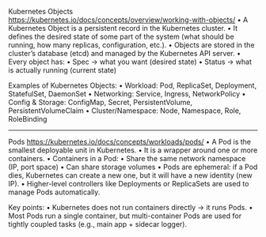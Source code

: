 Kubernetes Objects 
https://kubernetes.io/docs/concepts/overview/working-with-objects/
	•	A Kubernetes Object is a persistent record in the Kubernetes cluster.
	•	It defines the desired state of some part of the system (what should be running, how many replicas, configuration, etc.).
	•	Objects are stored in the cluster’s database (etcd) and managed by the Kubernetes API server.
	•	Every object has:
	•	Spec → what you want (desired state)
	•	Status → what is actually running (current state)

Examples of Kubernetes Objects:
	•	Workload: Pod, ReplicaSet, Deployment, StatefulSet, DaemonSet
	•	Networking: Service, Ingress, NetworkPolicy
	•	Config & Storage: ConfigMap, Secret, PersistentVolume, PersistentVolumeClaim
	•	Cluster/Namespace: Node, Namespace, Role, RoleBinding


-------
Pods
 https://kubernetes.io/docs/concepts/workloads/pods/
	•	A Pod is the smallest deployable unit in Kubernetes.
	•	It is a wrapper around one or more containers.
	•	Containers in a Pod:
	•	Share the same network namespace (IP, port space)
	•	Can share storage volumes
	•	Pods are ephemeral: if a Pod dies, Kubernetes can create a new one, but it will have a new identity (new IP).
	•	Higher-level controllers like Deployments or ReplicaSets are used to manage Pods automatically.

Key points:
	•	Kubernetes does not run containers directly → it runs Pods.
	•	Most Pods run a single container, but multi-container Pods are used for tightly coupled tasks (e.g., main app + sidecar logger).